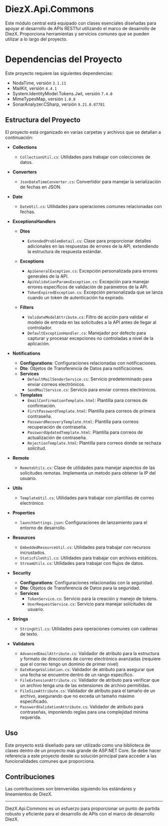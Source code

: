 # DiezX.Api.Commons
Este módulo central está equipado con clases esenciales diseñadas para apoyar el desarrollo de APIs RESTful utilizando el marco de desarrollo de DiezX. Proporciona herramientas y servicios comunes que se pueden utilizar a lo largo del proyecto.

# Dependencias del Proyecto

Este proyecto requiere las siguientes dependencias:

- NodaTime, versión `3.1.11`
- MailKit, versión `4.4.1`
- System.IdentityModel.Tokens.Jwt, versión `7.4.0`
- MimeTypesMap, versión `1.0.8`
- SonarAnalyzer.CSharp, versión `9.21.0.87781`

## Estructura del Proyecto
El proyecto está organizado en varias carpetas y archivos que se detallan a continuación:

- **Collections**
  - `CollectionUtil.cs`: Utilidades para trabajar con colecciones de datos.

- **Converters**
  - `JsonDateTimeConverter.cs`: Convertidor para manejar la serialización de fechas en JSON.

- **Date**
  - `DateUtil.cs`: Utilidades para operaciones comunes relacionadas con fechas.

- **ExceptionsHandlers**
    - **Dtos**
        - `ExtendedProblemDetail.cs`: Clase para proporcionar detalles adicionales en las respuestas de errores de la API, extendiendo la estructura de respuesta estándar.

    - **Exceptions**
        - `ApiGeneralException.cs`: Excepción personalizada para errores generales de la API.
        - `ApiValidationParamsException.cs`: Excepción para manejar errores específicos de validación de parámetros de la API.
        - `TokenExpiredException.cs`: Excepción personalizada que se lanza cuando un token de autenticación ha expirado.

    - **Filters**
        - `ValidateModelAttribute.cs`: Filtro de acción para validar el modelo de entrada en las solicitudes a la API antes de llegar al controlador.
        - `DefaultExceptionHandler.cs`: Manejador por defecto para capturar y procesar excepciones no controladas a nivel de la aplicación.

- **Notifications**
  - **Configurations**: Configuraciones relacionadas con notificaciones.
  - **Dto**: Objetos de Transferencia de Datos para notificaciones.
  - **Services**
    - `DefaultMailSenderService.cs`: Servicio predeterminado para enviar correos electrónicos.
    - `SendMailService.cs`: Servicio para enviar correos electrónicos.
  - **Templates**
    - `EmailConfirmationTemplate.html`: Plantilla para correos de confirmación.
    - `FirstPasswordTemplate.html`: Plantilla para correos de primera contraseña.
    - `PasswordRecoveryTemplate.html`: Plantilla para correos recuperación de contraseña.
    - `PasswordUpdatedTemplate.html`: Plantilla para correos de actualización de contraseña.
    - `RejectionTemplate.html`: Plantilla para correos donde se rechaza solicitud.
- **Remote**
    - `RemoteUtils.cs`: Clase de utilidades para manejar aspectos de las solicitudes remotas. Implementa un metodo para obtener la IP del usuario.

- **Utils**
  - `TemplateUtil.cs`: Utilidades para trabajar con plantillas de correo electrónico.

- **Properties**
  - `launchSettings.json`: Configuraciones de lanzamiento para el entorno de desarrollo.

- **Resources**
  - `EmbeddedResourceUtil.cs`: Utilidades para trabajar con recursos incrustados.
  - `StaticFileUtil.cs`: Utilidades para trabajar con archivos estáticos.
  - `StreamUtils.cs`: Utilidades para trabajar con flujos de datos.

- **Security**
  - **Configurations**: Configuraciones relacionadas con la seguridad.
  - **Dto**: Objetos de Transferencia de Datos para la seguridad.
  - **Services**
    - `TokenService.cs`: Servicio para la creación y manejo de tokens.
    - `UserRequestService.cs`: Servicio para manejar solicitudes de usuario.

- **Strings**
  - `StringUtil.cs`: Utilidades para operaciones comunes con cadenas de texto.

- **Validators**
  - `AdvancedEmailAttribute.cs`: Validador de atributo para la estructura y formato de direcciones de correo electrónico avanzadas (requiere que el correo tengo un dominio de primer nivel)
  - `DateRangeValidation.cs`: Validador de atributo para asegurar que una fecha se encuentre dentro de un rango específico.
  - `FileExtensionAttribute.cs`: Validador de atributo para verificar que un archivo tenga una de las extensiones de archivo permitidas.
  - `FileSizeAttribute.cs`: Validador de atributo para el tamaño de un archivo, asegurando que no exceda un tamaño máximo especificado.
  - `PasswordValidationAttribute.cs`: Validador de atributo para contraseñas, imponiendo reglas para una complejidad mínima requerida.

## Uso

Este proyecto está diseñado para ser utilizado como una biblioteca de clases dentro de un proyecto más grande de ASP.NET Core. Se debe hacer referencia a este proyecto desde su solución principal para acceder a las funcionalidades comunes que proporciona.

## Contribuciones

Las contribuciones son bienvenidas siguiendo los estándares y lineamientos de DiezX.

---

DiezX.Api.Commons es un esfuerzo para proporcionar un punto de partida robusto y eficiente para el desarrollo de APIs con el marco de desarrollo DiezX.

